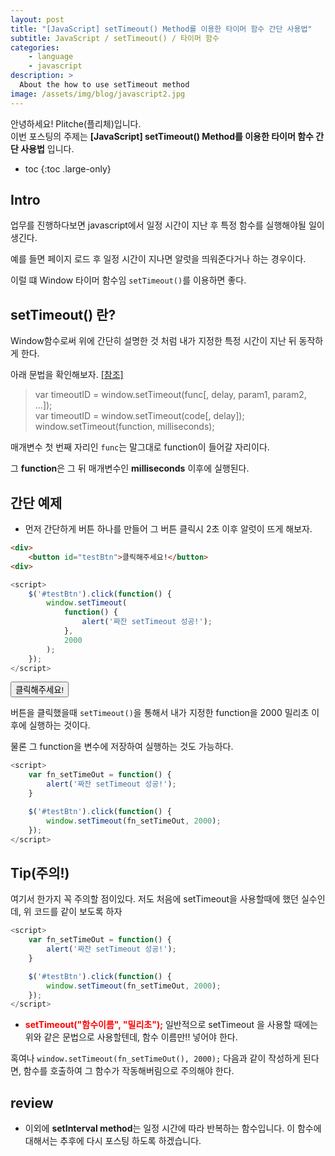 ```yaml
---
layout: post
title: "[JavaScript] setTimeout() Method를 이용한 타이머 함수 간단 사용법"
subtitle: JavaScript / setTimeout() / 타이머 함수
categories:
    - language
    - javascript
description: >
  About the how to use setTimeout method
image: /assets/img/blog/javascript2.jpg
---
```


안녕하세요! Plitche(플리체)입니다.  
이번 포스팅의 주제는 **[JavaScript] setTimeout() Method를 이용한 타이머 함수 간단 사용법** 입니다.

* toc
{:toc .large-only}

## Intro
업무를 진행하다보면 javascript에서 일정 시간이 지난 후 특정 함수를 실행해야될 일이 생긴다.  

예를 들면 페이지 로드 후 일정 시간이 지나면 알럿을 띄워준다거나 하는 경우이다.  

이럴 떄 Window 타이머 함수임 `setTimeout()`를 이용하면 좋다.

## setTimeout() 란?
Window함수로써 위에 간단히 설명한 것 처럼 내가 지정한 특정 시간이 지난 뒤 동작하게 한다.  

아래 문법을 확인해보자. [[참조]](https://developer.mozilla.org/ko/docs/Web/API/setTimeout)
> var timeoutID = window.setTimeout(func[, delay, param1, param2, ...]);  
> var timeoutID = window.setTimeout(code[, delay]);  
> window.setTimeout(function, milliseconds);  

매개변수 첫 번째 자리인 `func`는 말그대로 function이 들어갈 자리이다.  

그 **function**은 그 뒤 매개변수인 **milliseconds** 이후에 실행된다.  

## 간단 예제  
* 먼저 간단하게 버튼 하나를 만들어 그 버튼 클릭시 2초 이후 알럿이 뜨게 해보자.  

```html
<div>
	<button id="testBtn">클릭해주세요!</button>
<div>
```
```js
<script>
	$('#testBtn').click(function() {
		window.setTimeout(
			function() {
				alert('짜잔 setTimeout 성공!');
			},
			2000			
		);
	});
</script>
```

<div>
	<button onclick="fn_setTimeout()">클릭해주세요!</button>
<div>
<script>
	function fn_setTimeout() {
		window.setTimeout(
			function() {
				alert('짜잔 setTimeout 성공!');
			},
			2000			
		);
	}
</script>

버튼을 클릭했을때 `setTimeout()`을 통해서 내가 지정한 function을 2000 밀리초 이후에 실행하는 것이다.  

물론 그 function을 변수에 저장하여 실행하는 것도 가능하다.
```js
<script>
	var fn_setTimeOut = function() {
		alert('짜잔 setTimeout 성공!');
	}

	$('#testBtn').click(function() {
		window.setTimeout(fn_setTimeOut, 2000);
	});
</script>
```

## Tip(주의!)
여기서 한가지 꼭 주의할 점이있다. 저도 처음에 setTimeout을 사용할때에 했던 실수인데, 위 코드를 같이 보도록 하자

```js
<script>
	var fn_setTimeOut = function() {
		alert('짜잔 setTimeout 성공!');
	}

	$('#testBtn').click(function() {
		window.setTimeout(fn_setTimeOut, 2000);
	});
</script>
```

* **<font color="red">setTimeout("함수이름", "밀리초");</font>** 일반적으로 setTimeout 을 사용할 때에는 위와 같은 문법으로 사용할텐데, 함수 이름만!! 넣어야 한다.

혹여나 `window.setTimeout(fn_setTimeOut(), 2000);` 다음과 같이 작성하게 된다면, 함수를 호출하여 그 함수가 작동해버림으로 주의해야 한다.


## review
* 이외에 **setInterval method**는 일정 시간에 따라 반복하는 함수입니다. 이 함수에 대해서는 추후에 다시 포스팅 하도록 하겠습니다.